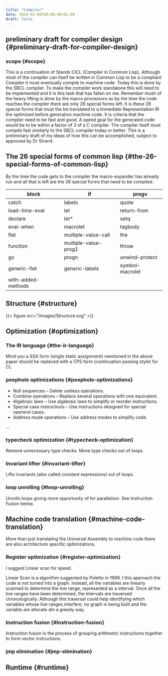 ```yaml
---
title: "Compiler"
date: 2024-03-08T00:00:00+01:00
draft: false
---
```


## preliminary draft for compiler design {#preliminary-draft-for-compiler-design}


### scope {#scope}

This is a continuation of Stands CICL (Compiler in Common
Lisp). Although most of the compiler can itself be written in Common
Lisp  to be a compliant Compiler it must eventually compile  to
machine code. Today this is done by the SBCL compiler. To make the
compiler work standalone this will need to be implemented and it is
this task that has fallen on me. Remember mush of the heavy lifting is
done by the macro processors so by the time the code reaches the
compiler there are only 26 special forms left. It is these 26 special
forms that must the  be translated to a Immediate Representation IR the
optimized before generation machine code. It is criteria that the
compiler need to be fast and good. A speed goal for the generated
code would be to be within a factor of 3 of a C compiler. The compiler
itself must compile fast similarly to the SBCL compiler today or
better. This is a preliminary draft of my ideas of how this can be
accomplished, subject to approved by Dr Strand.


## The 26 special forms of common lisp {#the-26-special-forms-of-common-lisp}

By the time the code gets to the compiler the macro-expander has already run and all that
is left are the 26 special forms that need to be compiled.

| block              | if                   | progv           |
|--------------------|----------------------|-----------------|
| catch              | labels               | quote           |
| load-time-eval     | let                  | return-from     |
| declare            | let\*                | setq            |
| eval-when          | macrolet             | tagbody         |
| flet               | multiple-value-call  | the             |
| function           | multiple-value-prog1 | throw           |
| go                 | progn                | unwind-protect  |
| generic-flet       | generic-labels       | symbol-macrolet |
| with-added-methods |                      |                 |


## Structure {#structure}

{{< figure src="/images/Structure.svg" >}}


## Optimization {#optimization}


### The IR language {#the-ir-language}

Mind you a SSA form (single static assignment) mentioned in the above
paper should be replaced with a CPS form (continuation passing style) for CL


### peephole optimizations {#peephole-optimizations}

-   Null sequences – Delete useless operations.
-   Combine operations – Replace several operations with one equivalent.
-   Algebraic laws – Use algebraic laws to simplify or reorder instructions.
-   Special case instructions – Use instructions designed for special operand cases.
-   Address mode operations – Use address modes to simplify code.

...


### typecheck optimization {#typecheck-optimization}

Remove unnecessary type checks. Move type checks out of loops.


### Invariant lifter {#invariant-lifter}

Lifts invariants (also called constant expressions) out of loops.


### loop unrolling {#loop-unrolling}

Unrolls loops giving more opportunity of for parallelism. See Instruction Fusion below.


## Machine code translation {#machine-code-translation}

More than just translating the Universal Assembly to machine code there are also
architecture specific optimizations.


### Register optimization {#register-optimization}

I suggest Linear scan for speed.

Linear Scan is a algorithm suggested by Poletto in 1999. I this
approach the code is not turned into a graph. Instead, all the
variables are linearly scanned to determine the live range,
represented as a interval. Once all the live ranges have been
determined, the intervals are traversed chronologically. Although this
traversal could help identifying which variables whose live ranges
interfere, no graph is being built and the variable are allocate din
a greedy way.


### Instruction fusion {#instruction-fusion}

Instruction fusion is the process of grouping arithmetic instructions together to form
vector instructions.


### jmp elimination {#jmp-elimination}


## Runtime {#runtime}

